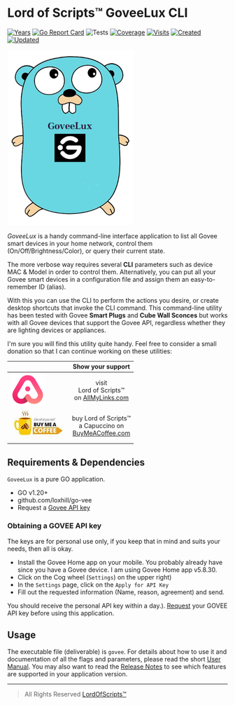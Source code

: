 # Lord of Scripts&trade; GoveeLux CLI

[![Years](https://badges.pufler.dev/years/lordofscripts)](https://badges.pufler.dev)
[![Go Report Card](https://goreportcard.com/badge/github.com/lordofscripts/govee?style=flat-square)](https://goreportcard.com/report/github.com/lordofscripts/govee)
![Tests](https://github.com/lordofscripts/govee/actions/workflows/go.yml/badge.svg)
[![Coverage](https://coveralls.io/repos/github/lordofscripts/govee/badge.svg?branch=main)](https://coveralls.io/github/lordofscripts/govee?branch=main)
[![Visits](https://badges.pufler.dev/visits/lordofscripts/govee)](https://badges.pufler.dev)
[![Created](https://badges.pufler.dev/created/lordofscripts/govee)](https://badges.pufler.dev)
[![Updated](https://badges.pufler.dev/updated/lordofscripts/govee)](https://badges.pufler.dev)

![Successful](./docs/assets/goveelux.png)

*GoveeLux* is a handy command-line interface application to list all Govee smart
devices in your home network,  control them (On/Off/Brightness/Color), or
query their current state.

The more verbose way requires several **CLI** parameters such as device MAC & Model
in order to control them. Alternatively, you can put all your Govee smart
devices in a configuration file and assign them an easy-to-remember ID (alias).

With this you can use the CLI to perform the actions you desire, or create
desktop shortcuts that invoke the CLI command. This command-line utility has been tested
with Govee **Smart Plugs** and **Cube Wall Sconces** but works with all Govee devices that support
the Govee API, regardless whether they are lighting devices or appliances.

I'm sure you will find this utility quite handy. Feel free to consider a small
donation so that I can continue working on these utilities:


|     | Show your support   |
| --- | :---: |
| [ ![AllMyLinks](./docs/assets/allmylinks.png)](https://allmylinks.com/lordofscripts)      | visit <br> Lord of Scripts&trade; <br> on [AllMyLinks.com](https://allmylinks.com/lordofscripts)                  |
| [ ![Buy me a coffee](./docs/assets/buymecoffee.jpg)](https://allmylinks.com/lordofscripts)|  buy Lord of Scripts&trade; <br> a Capuccino on <br>[BuyMeACoffee.com](https://www.buymeacoffee.com/lostinwriting)|


## Requirements & Dependencies

`GoveeLux` is a pure GO application.

- GO v1.20+
- github.com/loxhill/go-vee
- Request a [Govee API key](https://developer.govee.com/reference/apply-you-govee-api-key)

### Obtaining a GOVEE API key

The keys are for personal use only, if you keep that in mind and suits your needs,
then all is okay.

- Install the Govee Home app on your mobile. You probably already have since
  you have a Govee device. I am using Govee Home app v5.8.30.
- Click on the Cog wheel (`Settings`) on the upper right)
- In the `Settings` page, click on the `Apply for API Key`
- Fill out the requested information (Name, reason, agreement) and send.

You should receive the personal API key within a day.).
[Request](https://developer.govee.com/reference/apply-you-govee-api-key) your
GOVEE API key before using this application.

## Usage

The executable file (deliverable) is `govee`. For details about how to use it and documentation
of all the flags and parameters, please read the short [User Manual](./docs/USER_MANUAL.md).
You may also want to read the [Release Notes](./docs/CHANGELOG.md) to see which
features are supported in your application version.

-----
> All Rights Reserved [LordOfScripts&trade;](https://allmylinks.com/lordofscripts)
